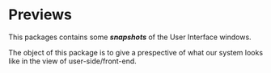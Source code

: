 # Previews

This packages contains some **_snapshots_** of the User Interface windows. 

The object of this package is to give a prespective of what our system looks like in the view of user-side/front-end.
